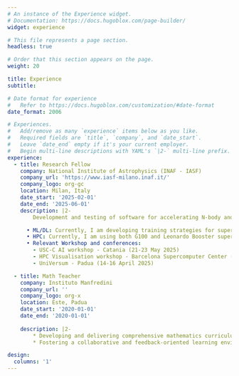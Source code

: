 ```yaml
---
# An instance of the Experience widget.
# Documentation: https://docs.hugoblox.com/page-builder/
widget: experience

# This file represents a page section.
headless: true

# Order that this section appears on the page.
weight: 20

title: Experience
subtitle:

# Date format for experience
#   Refer to https://docs.hugoblox.com/customization/#date-format
date_format: 2006

# Experiences.
#   Add/remove as many `experience` items below as you like.
#   Required fields are `title`, `company`, and `date_start`.
#   Leave `date_end` empty if it's your current employer.
#   Begin multi-line descriptions with YAML's `|2-` multi-line prefix.
experience:
  - title: Research Fellow
    company: National Institute of Astrophysics (INAF - IASF)
    company_url: 'https://www.iasf-milano.inaf.it/'
    company_logo: org-gc
    location: Milan, Italy
    date_start: '2025-02-01'
    date_end: '2025-06-01'
    description: |2-
        Development and testing of software for accelerating N-body and/or hydrodynamic simulations, generating synthetic data, and likelihood-free inference methods for applications in cosmology/astrophysics, using Machine/Deep Learning techniques.

      • ML/DL: Currently, I am developing training strategies for super-resolution of cosmological simulations,  via StyleGAN2 generative network, with high performace computing (HPC)
      • HPC: Currently, I am using both G100 and Leonardo Booster supercomputers @CINECA (Bologna). 
      • Relevant Workshop and conferences:
        - USC-C AI workshop - Catania (21-23 May 2025)
        - HPC Visualisation workshop - Barcelona Supercomputer Center (13- 14 May 2025)
        - UniVersum - Padua (14-16 April 2025)

  - title: Math Teacher
    company: Instituto Manfredini
    company_url: ''
    company_logo: org-x
    location: Este, Padua
    date_start: '2020-01-01'
    date_end: '2020-01-01'
    
    description: |2-
        * Developing and delivering comprehensive mathematics curriculum for students ranging from 18 to 50 years with different backgrounds 
        * Fostering a collaborative and feedback-oriented learning environment 

design:
  columns: '1'
---
```

